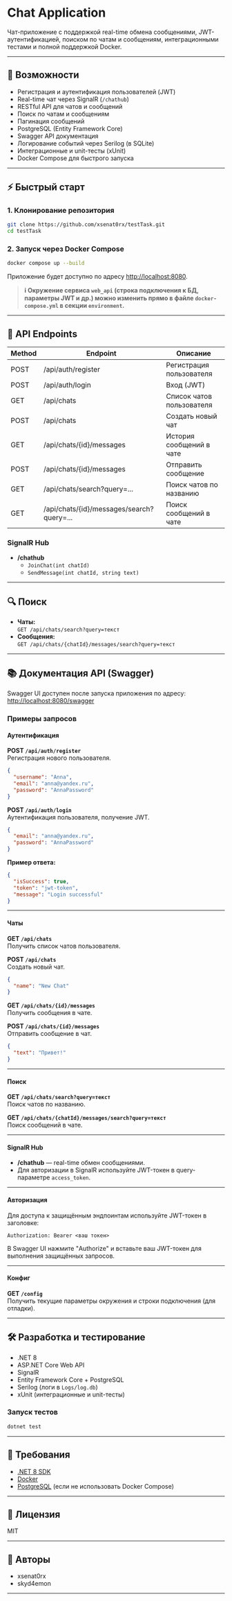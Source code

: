 # Chat Application

Чат-приложение с поддержкой real-time обмена сообщениями, JWT-аутентификацией, поиском по чатам и сообщениям, интеграционными тестами и полной поддержкой Docker.

---

## 🚀 Возможности

- Регистрация и аутентификация пользователей (JWT)
- Real-time чат через SignalR (`/chathub`)
- RESTful API для чатов и сообщений
- Поиск по чатам и сообщениям
- Пагинация сообщений
- PostgreSQL (Entity Framework Core)
- Swagger API документация
- Логирование событий через Serilog (в SQLite)
- Интеграционные и unit-тесты (xUnit)
- Docker Compose для быстрого запуска

---

## ⚡ Быстрый старт

### 1. Клонирование репозитория

```sh
git clone https://github.com/xsenat0rx/testTask.git
cd testTask
```

### 2. Запуск через Docker Compose

```sh
docker compose up --build
```

Приложение будет доступно по адресу [http://localhost:8080](http://localhost:8080).

> **ℹ️ Окружение сервиса `web_api` (строка подключения к БД, параметры JWT и др.) можно изменить прямо в файле `docker-compose.yml` в секции `environment`.**

---

## 📝 API Endpoints

| Method | Endpoint                                  | Описание                  |
| ------ | ----------------------------------------- | ------------------------- |
| POST   | /api/auth/register                        | Регистрация пользователя  |
| POST   | /api/auth/login                           | Вход (JWT)                |
| GET    | /api/chats                                | Список чатов пользователя |
| POST   | /api/chats                                | Создать новый чат         |
| GET    | /api/chats/{id}/messages                  | История сообщений в чате  |
| POST   | /api/chats/{id}/messages                  | Отправить сообщение       |
| GET    | /api/chats/search?query=...               | Поиск чатов по названию   |
| GET    | /api/chats/{id}/messages/search?query=... | Поиск сообщений в чате    |

### SignalR Hub

- **/chathub**
  - `JoinChat(int chatId)`
  - `SendMessage(int chatId, string text)`

---

## 🔍 Поиск

- **Чаты:**  
  `GET /api/chats/search?query=текст`
- **Сообщения:**  
  `GET /api/chats/{chatId}/messages/search?query=текст`

---

## 📚 Документация API (Swagger)

Swagger UI доступен после запуска приложения по адресу:  
[http://localhost:8080/swagger](http://localhost:8080/swagger)

### Примеры запросов

#### Аутентификация

**POST `/api/auth/register`**  
Регистрация нового пользователя.

```json
{
  "username": "Anna",
  "email": "anna@yandex.ru",
  "password": "AnnaPassword"
}
```

**POST `/api/auth/login`**  
Аутентификация пользователя, получение JWT.

```json
{
  "email": "anna@yandex.ru",
  "password": "AnnaPassword"
}
```

**Пример ответа:**

```json
{
  "isSuccess": true,
  "token": "jwt-token",
  "message": "Login successful"
}
```

---

#### Чаты

**GET `/api/chats`**  
Получить список чатов пользователя.

**POST `/api/chats`**  
Создать новый чат.

```json
{
  "name": "New Chat"
}
```

**GET `/api/chats/{id}/messages`**  
Получить сообщения в чате.

**POST `/api/chats/{id}/messages`**  
Отправить сообщение в чат.

```json
{
  "text": "Привет!"
}
```

---

#### Поиск

**GET `/api/chats/search?query=текст`**  
Поиск чатов по названию.

**GET `/api/chats/{chatId}/messages/search?query=текст`**  
Поиск сообщений в чате.

---

#### SignalR Hub

- **/chathub** — real-time обмен сообщениями.
- Для авторизации в SignalR используйте JWT-токен в query-параметре `access_token`.

---

#### Авторизация

Для доступа к защищённым эндпоинтам используйте JWT-токен в заголовке:

```
Authorization: Bearer <ваш токен>
```

В Swagger UI нажмите "Authorize" и вставьте ваш JWT-токен для выполнения защищённых запросов.

---

#### Конфиг

**GET `/config`**  
Получить текущие параметры окружения и строки подключения (для отладки).

---

## 🛠️ Разработка и тестирование

- .NET 8
- ASP.NET Core Web API
- SignalR
- Entity Framework Core + PostgreSQL
- Serilog (логи в `Logs/log.db`)
- xUnit (интеграционные и unit-тесты)

### Запуск тестов

```sh
dotnet test
```

---

## 🐳 Требования

- [.NET 8 SDK](https://dotnet.microsoft.com/download)
- [Docker](https://www.docker.com/)
- [PostgreSQL](https://www.postgresql.org/) (если не использовать Docker Compose)

---

## 📄 Лицензия

MIT

---

## 👥 Авторы

- xsenat0rx
- skyd4emon

---
